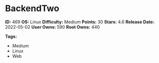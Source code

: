 # BackendTwo

**ID:** 469
**OS:** Linux
**Difficulty:** Medium
**Points:** 30
**Stars:** 4.6
**Release Date:** 2022-05-02
**User Owns:** 590
**Root Owns:** 440

**Tags:**
- Medium
- Linux
- Web

